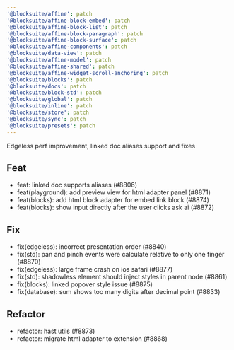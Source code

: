 ```yaml
---
'@blocksuite/affine': patch
'@blocksuite/affine-block-embed': patch
'@blocksuite/affine-block-list': patch
'@blocksuite/affine-block-paragraph': patch
'@blocksuite/affine-block-surface': patch
'@blocksuite/affine-components': patch
'@blocksuite/data-view': patch
'@blocksuite/affine-model': patch
'@blocksuite/affine-shared': patch
'@blocksuite/affine-widget-scroll-anchoring': patch
'@blocksuite/blocks': patch
'@blocksuite/docs': patch
'@blocksuite/block-std': patch
'@blocksuite/global': patch
'@blocksuite/inline': patch
'@blocksuite/store': patch
'@blocksuite/sync': patch
'@blocksuite/presets': patch
---
```


Edgeless perf improvement, linked doc aliases support and fixes

## Feat

- feat: linked doc supports aliases (#8806)
- feat(playground): add preview view for html adapter panel (#8871)
- feat(blocks): add html block adapter for embed link block (#8874)
- feat(blocks): show input directly after the user clicks ask ai (#8872)

## Fix

- fix(edgeless): incorrect presentation order (#8840)
- fix(std): pan and pinch events were calculate relative to only one finger (#8870)
- fix(edgeless): large frame crash on ios safari (#8877)
- fix(std): shadowless element should inject styles in parent node (#8861)
- fix(blocks): linked popover style issue (#8875)
- fix(database): sum shows too many digits after decimal point (#8833)

## Refactor

- refactor: hast utils (#8873)
- refactor: migrate html adapter to extension (#8868)
